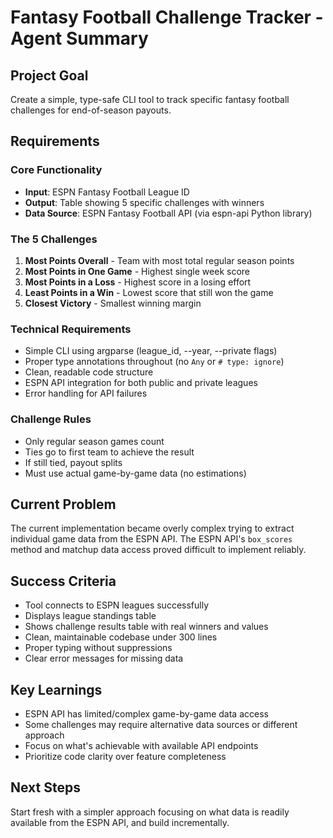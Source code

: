 # Fantasy Football Challenge Tracker - Agent Summary

## Project Goal
Create a simple, type-safe CLI tool to track specific fantasy football challenges for end-of-season payouts.

## Requirements

### Core Functionality
- **Input**: ESPN Fantasy Football League ID
- **Output**: Table showing 5 specific challenges with winners
- **Data Source**: ESPN Fantasy Football API (via espn-api Python library)

### The 5 Challenges
1. **Most Points Overall** - Team with most total regular season points
2. **Most Points in One Game** - Highest single week score
3. **Most Points in a Loss** - Highest score in a losing effort
4. **Least Points in a Win** - Lowest score that still won the game
5. **Closest Victory** - Smallest winning margin

### Technical Requirements
- Simple CLI using argparse (league_id, --year, --private flags)
- Proper type annotations throughout (no `Any` or `# type: ignore`)
- Clean, readable code structure
- ESPN API integration for both public and private leagues
- Error handling for API failures

### Challenge Rules
- Only regular season games count
- Ties go to first team to achieve the result
- If still tied, payout splits
- Must use actual game-by-game data (no estimations)

## Current Problem
The current implementation became overly complex trying to extract individual game data from the ESPN API. The ESPN API's `box_scores` method and matchup data access proved difficult to implement reliably.

## Success Criteria
- Tool connects to ESPN leagues successfully
- Displays league standings table
- Shows challenge results table with real winners and values
- Clean, maintainable codebase under 300 lines
- Proper typing without suppressions
- Clear error messages for missing data

## Key Learnings
- ESPN API has limited/complex game-by-game data access
- Some challenges may require alternative data sources or different approach
- Focus on what's achievable with available API endpoints
- Prioritize code clarity over feature completeness

## Next Steps
Start fresh with a simpler approach focusing on what data is readily available from the ESPN API, and build incrementally.
